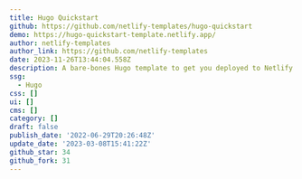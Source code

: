 ```yaml
---
title: Hugo Quickstart
github: https://github.com/netlify-templates/hugo-quickstart
demo: https://hugo-quickstart-template.netlify.app/
author: netlify-templates
author_link: https://github.com/netlify-templates
date: 2023-11-26T13:44:04.558Z
description: A bare-bones Hugo template to get you deployed to Netlify fast!
ssg:
  - Hugo
css: []
ui: []
cms: []
category: []
draft: false
publish_date: '2022-06-29T20:26:48Z'
update_date: '2023-03-08T15:41:22Z'
github_star: 34
github_fork: 31
---
```

